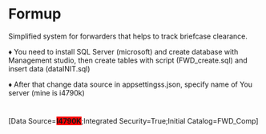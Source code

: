 # Formup

Simplified system for forwarders that helps to track briefcase clearance.

♦ You need to install SQL Server (microsoft) and create database with Management studio,
then create tables with script (FWD_create.sql) and insert data (dataINIT.sql)

♦ After that change data source in appsettingss.json, specify name of You server (mine is i4790k)<h1></h1>
[Data Source=<b style="background-color:red;">I4790K</b>;Integrated Security=True;Initial Catalog=FWD_Comp]
